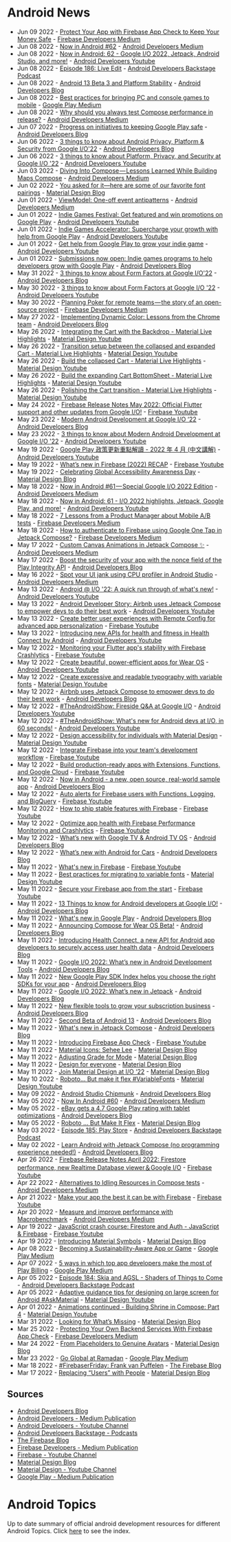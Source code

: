 # Android News

<!-- NEWS:START -->
- Jun 09 2022 - [Protect Your App with Firebase App Check to Keep Your Money Safe](https://medium.com/firebase-developers/protect-your-app-with-firebase-app-check-to-keep-your-money-safe-dc0a615b4b3e?source=rss----8e8b7dc6774d---4) - [Firebase Developers Medium](https://medium.com/firebase-developers)
- Jun 08 2022 - [Now in Android #62](https://medium.com/androiddevelopers/now-in-android-62-db108c6022ab?source=rss----95b274b437c2---4) - [Android Developers Medium](https://medium.com/androiddevelopers)
- Jun 08 2022 - [Now in Android: 62 - Google I/O 2022, Jetpack, Android Studio, and more!](https://www.youtube.com/watch?v=n_qx3stTsqw) - [Android Developers Youtube](https://www.youtube.com/c/AndroidDevelopers)
- Jun 08 2022 - [Episode 186: Live Edit](http://adbackstage.libsyn.com/episode-186-live-edit) - [Android Developers Backstage Podcast](https://adbackstage.libsyn.com/)
- Jun 08 2022 - [Android 13 Beta 3 and Platform Stability](http://android-developers.googleblog.com/2022/06/android-13-beta-3-platform-stability.html) - [Android Developers Blog](https://android-developers.googleblog.com/)
- Jun 08 2022 - [Best practices for bringing PC and console games to mobile](https://medium.com/googleplaydev/best-practices-for-bringing-pc-and-console-games-to-mobile-863cedb9fbc6?source=rss----1f8baa23933d---4) - [Google Play Medium](https://medium.com/googleplaydev)
- Jun 08 2022 - [Why should you always test Compose performance in release?](https://medium.com/androiddevelopers/why-should-you-always-test-compose-performance-in-release-4168dd0f2c71?source=rss----95b274b437c2---4) - [Android Developers Medium](https://medium.com/androiddevelopers)
- Jun 07 2022 - [Progress on initiatives to keeping Google Play safe](http://android-developers.googleblog.com/2022/06/keeping-google-play-safe-progress.html) - [Android Developers Blog](https://android-developers.googleblog.com/)
- Jun 06 2022 - [3 things to know about Android Privacy, Platform & Security from Google I/O'22](http://android-developers.googleblog.com/2022/06/privacy-security-google-io-22.html) - [Android Developers Blog](https://android-developers.googleblog.com/)
- Jun 06 2022 - [3 things to know about Platform, Privacy, and Security at Google I/O '22](https://www.youtube.com/watch?v=6Fm9inY21Fw) - [Android Developers Youtube](https://www.youtube.com/c/AndroidDevelopers)
- Jun 03 2022 - [Diving Into Compose — Lessons Learned While Building Maps Compose](https://medium.com/androiddevelopers/diving-into-compose-lessons-learned-while-building-maps-compose-d20ef5dfe1bb?source=rss----95b274b437c2---4) - [Android Developers Medium](https://medium.com/androiddevelopers)
- Jun 02 2022 - [You asked for it—here are some of our favorite font pairings](https://material.io/blog/google-fonts-pairing-figma) - [Material Design Blog](https://material.io/blog)
- Jun 01 2022 - [ViewModel: One-off event antipatterns](https://medium.com/androiddevelopers/viewmodel-one-off-event-antipatterns-16a1da869b95?source=rss----95b274b437c2---4) - [Android Developers Medium](https://medium.com/androiddevelopers)
- Jun 01 2022 - [Indie Games Festival: Get featured and win promotions on Google Play](https://www.youtube.com/watch?v=heB3GfHcAxI) - [Android Developers Youtube](https://www.youtube.com/c/AndroidDevelopers)
- Jun 01 2022 - [Indie Games Accelerator: Supercharge your growth with help from Google Play](https://www.youtube.com/watch?v=ii0HgRV0_7k) - [Android Developers Youtube](https://www.youtube.com/c/AndroidDevelopers)
- Jun 01 2022 - [Get help from Google Play to grow your indie game](https://www.youtube.com/watch?v=7Z0Cz6t9Hpw) - [Android Developers Youtube](https://www.youtube.com/c/AndroidDevelopers)
- Jun 01 2022 - [Submissions now open: Indie games programs to help developers grow with Google Play](http://android-developers.googleblog.com/2022/06/submissions-now-open-indie-games.html) - [Android Developers Blog](https://android-developers.googleblog.com/)
- May 31 2022 - [3 things to know about Form Factors at Google I/O'22](http://android-developers.googleblog.com/2022/05/form-factors-google-io-22.html) - [Android Developers Blog](https://android-developers.googleblog.com/)
- May 30 2022 - [3 things to know about Form Factors at Google I/O '22](https://www.youtube.com/watch?v=PQrm-YR3PWw) - [Android Developers Youtube](https://www.youtube.com/c/AndroidDevelopers)
- May 30 2022 - [Planning Poker for remote teams — the story of an open-source project](https://medium.com/firebase-developers/planning-poker-for-remote-teams-the-story-of-an-open-source-project-3ffd3e6e81a5?source=rss----8e8b7dc6774d---4) - [Firebase Developers Medium](https://medium.com/firebase-developers)
- May 27 2022 - [Implementing Dynamic Color: Lessons from the Chrome team](http://android-developers.googleblog.com/2022/05/implementing-dynamic-color-lessons-from.html) - [Android Developers Blog](https://android-developers.googleblog.com/)
- May 26 2022 - [Integrating the Cart with the Backdrop - Material Live Highlights](https://www.youtube.com/watch?v=s3hk_bjsNVE) - [Material Design Youtube](https://www.youtube.com/c/MaterialDesign)
- May 26 2022 - [Transition setup between the collapsed and expanded Cart - Material Live Highlights](https://www.youtube.com/watch?v=Wyn8I4dj-eA) - [Material Design Youtube](https://www.youtube.com/c/MaterialDesign)
- May 26 2022 - [Build the collapsed Cart - Material Live Highlights](https://www.youtube.com/watch?v=hEAtKv_Kmes) - [Material Design Youtube](https://www.youtube.com/c/MaterialDesign)
- May 26 2022 - [Build the expanding Cart BottomSheet - Material Live Highlights](https://www.youtube.com/watch?v=5SR6FcqpwqU) - [Material Design Youtube](https://www.youtube.com/c/MaterialDesign)
- May 26 2022 - [Polishing the Cart transition - Material Live Highlights](https://www.youtube.com/watch?v=6-wiitIFf40) - [Material Design Youtube](https://www.youtube.com/c/MaterialDesign)
- May 24 2022 - [Firebase Release Notes May 2022: Official Flutter support and other updates from Google I/O!](https://www.youtube.com/watch?v=HseGVOM85W4) - [Firebase Youtube](https://www.youtube.com/user/Firebase)
- May 23 2022 - [Modern Android Development at Google I/O ‘22](http://android-developers.googleblog.com/2022/05/io22-spotlights-mad.html) - [Android Developers Blog](https://android-developers.googleblog.com/)
- May 23 2022 - [3 things to know about Modern Android Development at Google I/O '22](https://www.youtube.com/watch?v=L88qDgrhp5M) - [Android Developers Youtube](https://www.youtube.com/c/AndroidDevelopers)
- May 19 2022 - [Google Play 政策更新重點解讀 - 2022 年 4 月 (中文講解)](https://www.youtube.com/watch?v=YnHN4EpBag0) - [Android Developers Youtube](https://www.youtube.com/c/AndroidDevelopers)
- May 19 2022 - [What’s new in Firebase (2022) RECAP](https://www.youtube.com/watch?v=8UY02Nf0l6A) - [Firebase Youtube](https://www.youtube.com/user/Firebase)
- May 19 2022 - [Celebrating Global Accessibility Awareness Day](https://material.io/blog/accessibility-awareness-day-2022) - [Material Design Blog](https://material.io/blog)
- May 18 2022 - [Now in Android #61 — Special Google I/O 2022 Edition](https://medium.com/androiddevelopers/now-in-android-61-special-google-i-o-2022-edition-18b953084650?source=rss----95b274b437c2---4) - [Android Developers Medium](https://medium.com/androiddevelopers)
- May 18 2022 - [Now in Android: 61 - I/O 2022 highlights, Jetpack, Google Play, and more!](https://www.youtube.com/watch?v=H254X8xas5U) - [Android Developers Youtube](https://www.youtube.com/c/AndroidDevelopers)
- May 18 2022 - [7 Lessons from a Product Manager about Mobile A/B tests](https://medium.com/firebase-developers/7-lessons-from-a-product-manager-about-mobile-a-b-tests-dc7b7c65c82?source=rss----8e8b7dc6774d---4) - [Firebase Developers Medium](https://medium.com/firebase-developers)
- May 18 2022 - [How to authenticate to Firebase using Google One Tap in Jetpack Compose?](https://medium.com/firebase-developers/how-to-authenticate-to-firebase-using-google-one-tap-in-jetpack-compose-60b30e621d0d?source=rss----8e8b7dc6774d---4) - [Firebase Developers Medium](https://medium.com/firebase-developers)
- May 17 2022 - [Custom Canvas Animations in Jetpack Compose ✨](https://medium.com/androiddevelopers/custom-canvas-animations-in-jetpack-compose-e7767e349339?source=rss----95b274b437c2---4) - [Android Developers Medium](https://medium.com/androiddevelopers)
- May 17 2022 - [Boost the security of your app with the nonce field of the Play Integrity API](http://android-developers.googleblog.com/2022/05/boost-security-of-your-app-with-nonce.html) - [Android Developers Blog](https://android-developers.googleblog.com/)
- May 16 2022 - [Spot your UI jank using CPU profiler in Android Studio](https://medium.com/androiddevelopers/spot-your-ui-jank-using-cpu-profiler-in-android-studio-9a4c41a54dab?source=rss----95b274b437c2---4) - [Android Developers Medium](https://medium.com/androiddevelopers)
- May 13 2022 - [Android @ I/O '22: A quick run through of what's new!](https://www.youtube.com/watch?v=xjnFYBw68WQ) - [Android Developers Youtube](https://www.youtube.com/c/AndroidDevelopers)
- May 13 2022 - [Android Developer Story: Airbnb uses Jetpack Compose to empower devs to do their best work](https://www.youtube.com/watch?v=23sNq-N06xU) - [Android Developers Youtube](https://www.youtube.com/c/AndroidDevelopers)
- May 13 2022 - [Create better user experiences with Remote Config for advanced app personalization](https://www.youtube.com/watch?v=nRQwJV1iMKs) - [Firebase Youtube](https://www.youtube.com/user/Firebase)
- May 13 2022 - [Introducing new APIs for health and fitness in Health Connect by Android](https://www.youtube.com/watch?v=d14GVcnbTeo) - [Android Developers Youtube](https://www.youtube.com/c/AndroidDevelopers)
- May 12 2022 - [Monitoring your Flutter app's stability with Firebase Crashlytics](https://www.youtube.com/watch?v=cIFLFpKTy7c) - [Firebase Youtube](https://www.youtube.com/user/Firebase)
- May 12 2022 - [Create beautiful, power-efficient apps for Wear OS](https://www.youtube.com/watch?v=jpUVamtoKOs) - [Android Developers Youtube](https://www.youtube.com/c/AndroidDevelopers)
- May 12 2022 - [Create expressive and readable typography with variable fonts](https://www.youtube.com/watch?v=bNiPLUjh6LQ) - [Material Design Youtube](https://www.youtube.com/c/MaterialDesign)
- May 12 2022 - [Airbnb uses Jetpack Compose to empower devs to do their best work](http://android-developers.googleblog.com/2022/05/airbnb-uses-jetpack-compose.html) - [Android Developers Blog](https://android-developers.googleblog.com/)
- May 12 2022 - [#TheAndroidShow: Fireside Q&A at Google I/O](https://www.youtube.com/watch?v=wq3Et-D9P5Y) - [Android Developers Youtube](https://www.youtube.com/c/AndroidDevelopers)
- May 12 2022 - [#TheAndroidShow: What's new for Android devs at I/O, in 60 seconds!](https://www.youtube.com/watch?v=l0iBPh7k_HQ) - [Android Developers Youtube](https://www.youtube.com/c/AndroidDevelopers)
- May 12 2022 - [Design accessibility for individuals with Material Design](https://www.youtube.com/watch?v=b6FTDYrJWRA) - [Material Design Youtube](https://www.youtube.com/c/MaterialDesign)
- May 12 2022 - [Integrate Firebase into your team's development workflow](https://www.youtube.com/watch?v=tLN-A3kBn7Y) - [Firebase Youtube](https://www.youtube.com/user/Firebase)
- May 12 2022 - [Build production-ready apps with Extensions, Functions, and Google Cloud](https://www.youtube.com/watch?v=77sMhsLB2qg) - [Firebase Youtube](https://www.youtube.com/user/Firebase)
- May 12 2022 - [Now in Android - a new, open source, real-world sample app](http://android-developers.googleblog.com/2022/05/now-in-android-sample-app-alpha.html) - [Android Developers Blog](https://android-developers.googleblog.com/)
- May 12 2022 - [Auto alerts for Firebase users with Functions, Logging, and BigQuery](https://www.youtube.com/watch?v=L8_7HCE83-k) - [Firebase Youtube](https://www.youtube.com/user/Firebase)
- May 12 2022 - [How to ship stable features with Firebase](https://www.youtube.com/watch?v=lAnt5sl3jaM) - [Firebase Youtube](https://www.youtube.com/user/Firebase)
- May 12 2022 - [Optimize app health with Firebase Performance Monitoring and Crashlytics](https://www.youtube.com/watch?v=ENaOg5YefjQ) - [Firebase Youtube](https://www.youtube.com/user/Firebase)
- May 12 2022 - [What’s new with Google TV & Android TV OS](http://android-developers.googleblog.com/2022/05/whats-new-with-google-tv-android-tv-os.html) - [Android Developers Blog](https://android-developers.googleblog.com/)
- May 12 2022 - [What’s new with Android for Cars](http://android-developers.googleblog.com/2022/05/whats-new-with-android-for-cars.html) - [Android Developers Blog](https://android-developers.googleblog.com/)
- May 11 2022 - [What's new in Firebase](https://www.youtube.com/watch?v=i0VNBvCqpgI) - [Firebase Youtube](https://www.youtube.com/user/Firebase)
- May 11 2022 - [Best practices for migrating to variable fonts](https://www.youtube.com/watch?v=-pXShVaNPGs) - [Material Design Youtube](https://www.youtube.com/c/MaterialDesign)
- May 11 2022 - [Secure your Firebase app from the start](https://www.youtube.com/watch?v=fgS3pyrGWvs) - [Firebase Youtube](https://www.youtube.com/user/Firebase)
- May 11 2022 - [13 Things to know for Android developers at Google I/O!](http://android-developers.googleblog.com/2022/05/13-things-to-know-for-android-developers-at-google-io.html) - [Android Developers Blog](https://android-developers.googleblog.com/)
- May 11 2022 - [What's new in Google Play](http://android-developers.googleblog.com/2022/05/whats-new-in-google-play.html) - [Android Developers Blog](https://android-developers.googleblog.com/)
- May 11 2022 - [Announcing Compose for Wear OS Beta!](http://android-developers.googleblog.com/2022/05/announcing-compose-for-wear-os-beta.html) - [Android Developers Blog](https://android-developers.googleblog.com/)
- May 11 2022 - [Introducing Health Connect, a new API for Android app developers to securely access user health data](http://android-developers.googleblog.com/2022/05/introducing-health-connect.html) - [Android Developers Blog](https://android-developers.googleblog.com/)
- May 11 2022 - [Google I/O 2022: What’s new in Android Development Tools](http://android-developers.googleblog.com/2022/05/whats-new-in-android-studio.html) - [Android Developers Blog](https://android-developers.googleblog.com/)
- May 11 2022 - [New Google Play SDK Index helps you choose the right SDKs for your app](http://android-developers.googleblog.com/2022/05/new-google-play-sdk-index.html) - [Android Developers Blog](https://android-developers.googleblog.com/)
- May 11 2022 - [Google I/O 2022: What’s new in Jetpack](http://android-developers.googleblog.com/2022/05/whats-new-in-jetpack.html) - [Android Developers Blog](https://android-developers.googleblog.com/)
- May 11 2022 - [New flexible tools to grow your subscription business](http://android-developers.googleblog.com/2022/05/new-ways-to-sell-subscriptions-on-google-play_0530335598.html) - [Android Developers Blog](https://android-developers.googleblog.com/)
- May 11 2022 - [Second Beta of Android 13](http://android-developers.googleblog.com/2022/05/second-beta-of-android-13.html) - [Android Developers Blog](https://android-developers.googleblog.com/)
- May 11 2022 - [What's new in Jetpack Compose](http://android-developers.googleblog.com/2022/05/whats-new-in-jetpack-compose.html) - [Android Developers Blog](https://android-developers.googleblog.com/)
- May 11 2022 - [Introducing Firebase App Check](https://www.youtube.com/watch?v=LFz8qdF7xg4) - [Firebase Youtube](https://www.youtube.com/user/Firebase)
- May 11 2022 - [Material Icons: Sehee Lee](https://material.io/blog/material-icons-sehee-lee-interview) - [Material Design Blog](https://material.io/blog)
- May 11 2022 - [Adjusting Grade for Mode](https://material.io/blog/readability-research) - [Material Design Blog](https://material.io/blog)
- May 11 2022 - [Design for everyone](https://material.io/blog/m3-a11y) - [Material Design Blog](https://material.io/blog)
- May 11 2022 - [Join Material Design at I/O ‘22](https://material.io/blog/material-google-io22) - [Material Design Blog](https://material.io/blog)
- May 10 2022 - [Roboto... But make it flex #VariableFonts](https://www.youtube.com/watch?v=f3IQSmKFokU) - [Material Design Youtube](https://www.youtube.com/c/MaterialDesign)
- May 09 2022 - [Android Studio Chipmunk](http://android-developers.googleblog.com/2022/05/android-studio-chipmunk.html) - [Android Developers Blog](https://android-developers.googleblog.com/)
- May 05 2022 - [Now In Android #60](https://medium.com/androiddevelopers/now-in-android-60-c22a4c672795?source=rss----95b274b437c2---4) - [Android Developers Medium](https://medium.com/androiddevelopers)
- May 05 2022 - [eBay gets a 4.7 Google Play rating with tablet optimizations](http://android-developers.googleblog.com/2022/05/ebay-gets-47-google-play-rating.html) - [Android Developers Blog](https://android-developers.googleblog.com/)
- May 05 2022 - [Roboto … But Make It Flex](https://material.io/blog/roboto-flex) - [Material Design Blog](https://material.io/blog)
- May 03 2022 - [Episode 185: Play Store](http://adbackstage.libsyn.com/episode-185-play-store) - [Android Developers Backstage Podcast](https://adbackstage.libsyn.com/)
- May 02 2022 - [Learn Android with Jetpack Compose (no programming experience needed!)](http://android-developers.googleblog.com/2022/05/new-android-basics-with-compose-course.html) - [Android Developers Blog](https://android-developers.googleblog.com/)
- Apr 26 2022 - [Firebase Release Notes April 2022: Firestore performance, new Realtime Database viewer＆Google I/O](https://www.youtube.com/watch?v=wR3VB4OM8pw) - [Firebase Youtube](https://www.youtube.com/user/Firebase)
- Apr 22 2022 - [Alternatives to Idling Resources in Compose tests](https://medium.com/androiddevelopers/alternatives-to-idling-resources-in-compose-tests-8ae71f9fc473?source=rss----95b274b437c2---4) - [Android Developers Medium](https://medium.com/androiddevelopers)
- Apr 21 2022 - [Make your app the best it can be with Firebase](https://www.youtube.com/watch?v=XHvWx1F3S4A) - [Firebase Youtube](https://www.youtube.com/user/Firebase)
- Apr 20 2022 - [Measure and improve performance with Macrobenchmark](https://medium.com/androiddevelopers/measure-and-improve-performance-with-macrobenchmark-560abd0aa5bb?source=rss----95b274b437c2---4) - [Android Developers Medium](https://medium.com/androiddevelopers)
- Apr 19 2022 - [JavaScript crash course: Firestore and Auth - JavaScript & Firebase](https://www.youtube.com/watch?v=knk5Fjrpde0) - [Firebase Youtube](https://www.youtube.com/user/Firebase)
- Apr 19 2022 - [Introducing Material Symbols](https://material.io/blog/introducing-symbols) - [Material Design Blog](https://material.io/blog)
- Apr 08 2022 - [Becoming a Sustainability-Aware App or Game](https://medium.com/googleplaydev/becoming-a-sustainability-aware-app-or-game-b256803dec93?source=rss----1f8baa23933d---4) - [Google Play Medium](https://medium.com/googleplaydev)
- Apr 07 2022 - [5 ways in which top app developers make the most of Play Billing](https://medium.com/googleplaydev/5-ways-in-which-top-app-developers-make-the-most-of-play-billing-7b8dd8b63f7c?source=rss----1f8baa23933d---4) - [Google Play Medium](https://medium.com/googleplaydev)
- Apr 05 2022 - [Episode 184: Skia and AGSL - Shaders of Things to Come](http://adbackstage.libsyn.com/episode-184-skia-and-agsl-shaders-of-things-to-come) - [Android Developers Backstage Podcast](https://adbackstage.libsyn.com/)
- Apr 05 2022 - [Adaptive guidance tips for designing on large screen for Android #AskMaterial](https://www.youtube.com/watch?v=y17GBQOb6e8) - [Material Design Youtube](https://www.youtube.com/c/MaterialDesign)
- Apr 01 2022 - [Animations continued - Building Shrine in Compose: Part 4](https://www.youtube.com/watch?v=sNxRwTVGuOI) - [Material Design Youtube](https://www.youtube.com/c/MaterialDesign)
- Mar 31 2022 - [Looking for What’s Missing](https://material.io/blog/asset-people-3) - [Material Design Blog](https://material.io/blog)
- Mar 25 2022 - [Protecting Your Own Backend Services With Firebase App Check](https://medium.com/firebase-developers/protecting-your-own-backend-services-with-firebase-app-check-1daaef229f32?source=rss----8e8b7dc6774d---4) - [Firebase Developers Medium](https://medium.com/firebase-developers)
- Mar 24 2022 - [From Placeholders to Genuine Avatars](https://material.io/blog/asset-people-2) - [Material Design Blog](https://material.io/blog)
- Mar 23 2022 - [Go Global at Ramadan](https://medium.com/googleplaydev/go-global-at-ramadan-eb181fcedae4?source=rss----1f8baa23933d---4) - [Google Play Medium](https://medium.com/googleplaydev)
- Mar 18 2022 - [#FirebaserFriday: Frank van Puffelen](http://firebase.googleblog.com/2022/02/meet-firebaser-Puf.html) - [The Firebase Blog](https://firebase.googleblog.com/)
- Mar 17 2022 - [Replacing “Users” with People](https://material.io/blog/asset-people-1) - [Material Design Blog](https://material.io/blog)<!-- NEWS:END -->

## Sources

* [Android Developers Blog](https://android-developers.googleblog.com/)
* [Android Developers - Medium Publication](https://medium.com/androiddevelopers)
* [Android Developers - Youtube Channel](https://www.youtube.com/c/AndroidDevelopers)
* [Android Developers Backstage - Podcasts](https://adbackstage.libsyn.com/)
* [The Firebase Blog](https://firebase.googleblog.com/)
* [Firebase Developers - Medium Publication](https://medium.com/firebase-developers)
* [Firebase - Youtube Channel](https://www.youtube.com/user/Firebase)
* [Material Design Blog](https://material.io/blog)
* [Material Design - Youtube Channel](https://www.youtube.com/c/MaterialDesign)
* [Google Play - Medium Publication](https://medium.com/googleplaydev)

# Android Topics
Up to date summary of official android development resources for different Android Topics. Click [here](https://androidtopicsindex.dipien.com/) to see the index.

